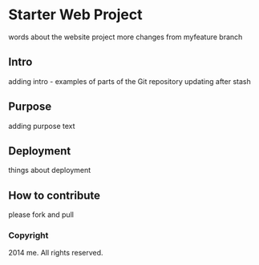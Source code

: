 # Starter Web Project
words about the website project
more changes from myfeature branch
## Intro

adding intro - examples of parts of the Git repository
updating after stash 
## Purpose
adding purpose text
## Deployment
things about deployment

## How to contribute
please fork and pull
### Copyright
2014 me.  All rights reserved.